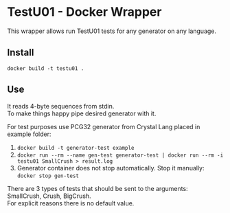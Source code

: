# TestU01 - Docker Wrapper

This wrapper allows run TestU01 tests for any generator on any language.

## Install

`docker build -t testu01 .`

## Use

It reads 4-byte sequences from stdin.<br>
To make things happy pipe desired generator with it.

For test purposes use PCG32 generator from Crystal Lang placed in example folder:

1. `docker build -t generator-test example`
2. `docker run --rm --name gen-test generator-test | docker run --rm -i testu01 SmallCrush > result.log`
3. Generator container does not stop automatically. Stop it manually: `docker stop gen-test`

There are 3 types of tests that should be sent to the arguments: SmallCrush, Crush, BigCrush.<br>
For explicit reasons there is no default value.
